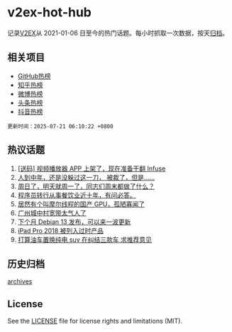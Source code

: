# v2ex-hot-hub

 记录[V2EX](https://www.v2ex.com/)从 2021-01-06 日至今的热门话题。每小时抓取一次数据，按天[归档](archives)。
 
 ## 相关项目

- [GitHub热榜](https://github.com/lonnyzhang423/github-hot-hub)
- [知乎热榜](https://github.com/lonnyzhang423/zhihu-hot-hub)
- [微博热榜](https://github.com/lonnyzhang423/weibo-hot-hub)
- [头条热榜](https://github.com/lonnyzhang423/toutiao-hot-hub)
- [抖音热榜](https://github.com/lonnyzhang423/douyin-hot-hub)


 `更新时间：2025-07-21 06:10:22 +0800`

## 热议话题

1. [[送码] 视频播放器 APP 上架了，现在准备干翻 Infuse](https://www.v2ex.com/t/1146394)
1. [人到中年，还是没躲过这一刀， 被裁了，但是......](https://www.v2ex.com/t/1146397)
1. [周日了，明天就周一了，同志们周末都做了什么？](https://www.v2ex.com/t/1146401)
1. [程序员转行从事餐饮业近十年，有问必答。](https://www.v2ex.com/t/1146449)
1. [居然有个叫摩尔线程的国产 GPU，孤陋寡闻了](https://www.v2ex.com/t/1146404)
1. [广州城中村宽带太气人了](https://www.v2ex.com/t/1146429)
1. [下个月 Debian 13 发布，可以来一波更新](https://www.v2ex.com/t/1146388)
1. [iPad Pro 2018 被列入过时产品](https://www.v2ex.com/t/1146439)
1. [打算油车置换纯电 suv 在纠结三款车 求推荐意见](https://www.v2ex.com/t/1146391)

## 历史归档

[archives](archives)

## License

See the [LICENSE](LICENSE) file for license rights and limitations (MIT).
